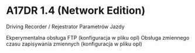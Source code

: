 # A17DR 1.4 (Network Edition)
 Driving Recorder / Rejestrator Parametrów Jazdy

Ekperymentalna obsługa FTP (konfiguracja w pliku opl)
Obsługa zmiennego czasu zapisywania zmiennych (konfiguracja w pliku opl)
